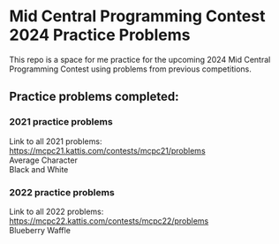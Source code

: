 # Mid Central Programming Contest 2024 Practice Problems
This repo is a space for me practice for the upcoming 2024 Mid Central Programming Contest using problems from previous competitions. 

## Practice problems completed:

### 2021 practice problems
Link to all 2021 problems: https://mcpc21.kattis.com/contests/mcpc21/problems  
Average Character  
Black and White  

### 2022 practice problems
Link to all 2022 problems: https://mcpc22.kattis.com/contests/mcpc22/problems  
Blueberry Waffle
